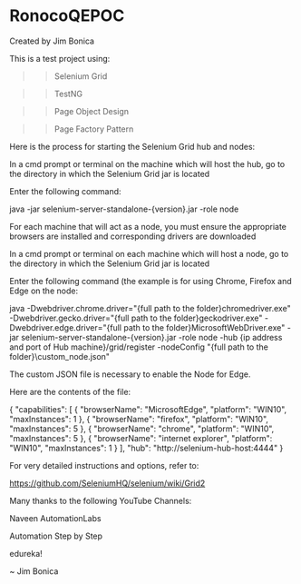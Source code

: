 # RonocoQEPOC
Created by Jim Bonica

This is a test project using:

>> Selenium Grid

>> TestNG

>> Page Object Design

>> Page Factory Pattern

Here is the process for starting the Selenium Grid hub and nodes:

In a cmd prompt or terminal on the machine which will host the hub, go to the directory in which the Selenium Grid jar is located

Enter the following command:

  java -jar selenium-server-standalone-{version}.jar -role node
  
For each machine that will act as a node, you must ensure the appropriate browsers are installed and corresponding drivers are downloaded

In a cmd prompt or terminal on each machine which will host a node, go to the directory in which the Selenium Grid jar is located

Enter the following command (the example is for using Chrome, Firefox and Edge on the node:

  java -Dwebdriver.chrome.driver="{full path to the folder}chromedriver.exe" -Dwebdriver.gecko.driver="{full path to the folder}geckodriver.exe" -Dwebdriver.edge.driver="{full path to the folder}MicrosoftWebDriver.exe" -jar selenium-server-standalone-{version}.jar -role node -hub {ip address and port of Hub machine}/grid/register -nodeConfig "{full path to the folder}\custom_node.json"
  
The custom JSON file is necessary to enable the Node for Edge. 

Here are the contents of the file:

 {
  "capabilities": [
    {
      "browserName": "MicrosoftEdge",
      "platform": "WIN10",
      "maxInstances": 1
    },
    {
      "browserName": "firefox",
      "platform": "WIN10",
      "maxInstances": 5
    },
    {
      "browserName": "chrome",
      "platform": "WIN10",
      "maxInstances": 5
    },
    {
      "browserName": "internet explorer",
      "platform": "WIN10",
      "maxInstances": 1
    }
  ],
  "hub": "http://selenium-hub-host:4444"
}

For very detailed instructions and options, refer to:

https://github.com/SeleniumHQ/selenium/wiki/Grid2

Many thanks to the following YouTube Channels:

  Naveen AutomationLabs
  
  Automation Step by Step
  
  edureka!

~ Jim Bonica
